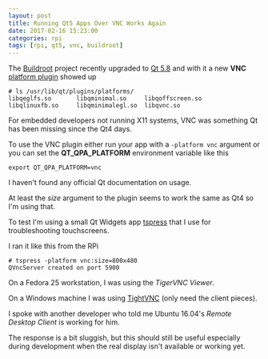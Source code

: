 ```yaml
---
layout: post
title: Running Qt5 Apps Over VNC Works Again
date: 2017-02-16 15:23:00
categories: rpi
tags: [rpi, qt5, vnc, buildroot]
---
```


The [Buildroot][buildroot] project recently upgraded to [Qt 5.8][qt5.8-release] and with it a new **VNC** [platform plugin][qpa] showed up

    # ls /usr/lib/qt/plugins/platforms/
    libqeglfs.so       libqminimal.so     libqoffscreen.so
    libqlinuxfb.so     libqminimalegl.so  libqvnc.so


For embedded developers not running X11 systems, VNC was something Qt has been missing since the Qt4 days.

To use the VNC plugin either run your app with a `-platform vnc` argument or you can set the **QT\_QPA\_PLATFORM** environment variable like this

    export QT_QPA_PLATFORM=vnc

I haven't found any official Qt documentation on usage.

At least the *size* argument to the plugin seems to work the same as Qt4 so I'm using that.

To test I'm using a small Qt Widgets app [tspress][tspress] that I use for troubleshooting touchscreens.

I ran it like this from the RPi

    # tspress -platform vnc:size=800x480
    QVncServer created on port 5900

On a Fedora 25 workstation, I was using the *TigerVNC Viewer*.

On a Windows machine I was using [TightVNC][tightvnc] (only need the client pieces).

I spoke with another developer who told me Ubuntu 16.04's *Remote Desktop Client* is working for him.

The response is a bit sluggish, but this should still be useful especially during development when the real display isn't available or working yet.

[buildroot]: https://buildroot.org/
[qt5.8-release]: http://blog.qt.io/blog/2017/01/23/qt-5-8-released/
[qpa]: http://doc.qt.io/qt-5/embedded-linux.html
[tspress]: https://github.com/scottellis/tspress
[tightvnc]: http://www.tightvnc.com/
